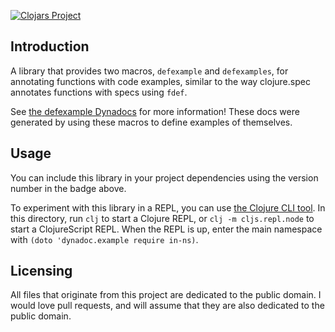 [![Clojars Project](https://img.shields.io/clojars/v/defexample.svg)](https://clojars.org/defexample)

## Introduction

A library that provides two macros, `defexample` and `defexamples`, for annotating functions with code examples, similar to the way clojure.spec annotates functions with specs using `fdef`.

See [the defexample Dynadocs](https://oakes.github.io/defexample/) for more information! These docs were generated by using these macros to define examples of themselves.

## Usage

You can include this library in your project dependencies using the version number in the badge above.

To experiment with this library in a REPL, you can use [the Clojure CLI tool](https://clojure.org/guides/getting_started#_clojure_installer_and_cli_tools). In this directory, run `clj` to start a Clojure REPL, or `clj -m cljs.repl.node` to start a ClojureScript REPL. When the REPL is up, enter the main namespace with `(doto 'dynadoc.example require in-ns)`.

## Licensing

All files that originate from this project are dedicated to the public domain. I would love pull requests, and will assume that they are also dedicated to the public domain.
